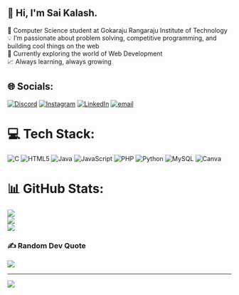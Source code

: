 ## 👋 Hi, I'm Sai Kalash.

  🧠 Computer Science student at Gokaraju Rangaraju Institute of Technology<br/>
  💡 I’m passionate about problem solving, competitive programming, and building cool things on the web<br/>
  🌱 Currently exploring the world of Web Development<br/>
  📈 Always learning, always growing<br/>
  
  

## 🌐 Socials:
[![Discord](https://img.shields.io/badge/Discord-%237289DA.svg?logo=discord&logoColor=white)](https://discord.gg/https://discord.gg/edwmUTSQ) [![Instagram](https://img.shields.io/badge/Instagram-%23E4405F.svg?logo=Instagram&logoColor=white)](https://instagram.com/kalash_063) [![LinkedIn](https://img.shields.io/badge/LinkedIn-%230077B5.svg?logo=linkedin&logoColor=white)](https://www.linkedin.com/in/sai-kalash-chittapragada-5b6094308) [![email](https://img.shields.io/badge/Email-D14836?logo=gmail&logoColor=white)](mailto:kalashsai63@gmail.com) 

# 💻 Tech Stack:
![C](https://img.shields.io/badge/c-%2300599C.svg?style=for-the-badge&logo=c&logoColor=white) ![HTML5](https://img.shields.io/badge/html5-%23E34F26.svg?style=for-the-badge&logo=html5&logoColor=white) ![Java](https://img.shields.io/badge/java-%23ED8B00.svg?style=for-the-badge&logo=openjdk&logoColor=white) ![JavaScript](https://img.shields.io/badge/javascript-%23323330.svg?style=for-the-badge&logo=javascript&logoColor=%23F7DF1E) ![PHP](https://img.shields.io/badge/php-%23777BB4.svg?style=for-the-badge&logo=php&logoColor=white) ![Python](https://img.shields.io/badge/python-3670A0?style=for-the-badge&logo=python&logoColor=ffdd54) ![MySQL](https://img.shields.io/badge/mysql-4479A1.svg?style=for-the-badge&logo=mysql&logoColor=white) ![Canva](https://img.shields.io/badge/Canva-%2300C4CC.svg?style=for-the-badge&logo=Canva&logoColor=white)
# 📊 GitHub Stats:
![](https://github-readme-stats.vercel.app/api?username=Saikalash&theme=merko&hide_border=false&include_all_commits=false&count_private=false)<br/>
![](https://nirzak-streak-stats.vercel.app/?user=Saikalash&theme=merko&hide_border=false)<br/>
![](https://github-readme-stats.vercel.app/api/top-langs/?username=Saikalash&theme=merko&hide_border=false&include_all_commits=false&count_private=false&layout=compact)

### ✍️ Random Dev Quote
![](https://quotes-github-readme.vercel.app/api?type=horizontal&theme=radical)

---
[![](https://visitcount.itsvg.in/api?id=Saikalash&icon=0&color=11)](https://visitcount.itsvg.in)

<!-- Proudly created with GPRM ( https://gprm.itsvg.in ) -->
